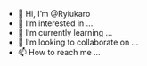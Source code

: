 - 👋 Hi, I’m @Ryiukaro
- 👀 I’m interested in ...
- 🌱 I’m currently learning ...
- 💞️ I’m looking to collaborate on ...
- 📫 How to reach me ...

<!---
Ryiukaro/Ryiukaro is a ✨ special ✨ repository because its `README.md` (this file) appears on your GitHub profile.
You can click the Preview link to take a look at your changes.
--->

